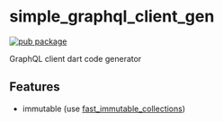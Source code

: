 # simple_graphql_client_gen

[![pub package](https://img.shields.io/pub/v/simple_graphql_client_gen.svg)](https://pub.dev/packages/simple_graphql_client_gen)

GraphQL client dart code generator

## Features

- immutable (use
  [fast_immutable_collections](https://pub.dev/packages/fast_immutable_collections))
